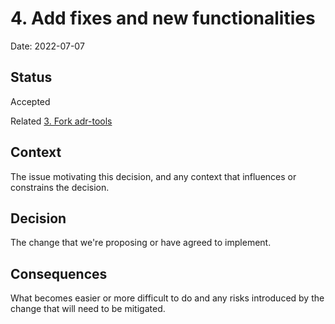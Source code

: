 # 4. Add fixes and new functionalities

Date: 2022-07-07

## Status

Accepted

Related [3. Fork adr-tools](0003-fork-adr-tools.md)

## Context

The issue motivating this decision, and any context that influences or constrains the decision.

## Decision

The change that we're proposing or have agreed to implement.

## Consequences

What becomes easier or more difficult to do and any risks introduced by the change that will need to be mitigated.

